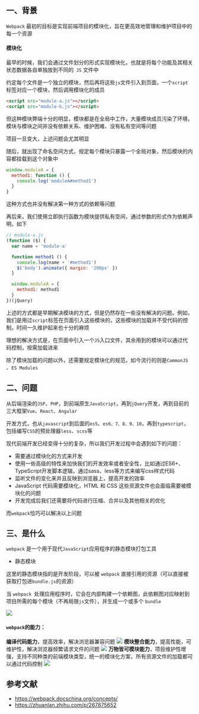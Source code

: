 

## 一、背景

`Webpack` 最初的目标是实现前端项目的模块化，旨在更高效地管理和维护项目中的每一个资源

#### 模块化

最早的时候，我们会通过文件划分的形式实现模块化，也就是将每个功能及其相关状态数据各自单独放到不同的` JS` 文件中

约定每个文件是一个独立的模块，然后再将这些`js`文件引入到页面，一个`script`标签对应一个模块，然后调用模块化的成员

```html
<script src="module-a.js"></script>
<script src="module-b.js"></script>
```

但这种模块弊端十分的明显，模块都是在全局中工作，大量模块成员污染了环境，模块与模块之间并没有依赖关系、维护困难、没有私有空间等问题

项目一旦变大，上述问题会尤其明显

随后，就出现了命名空间方式，规定每个模块只暴露一个全局对象，然后模块的内容都挂载到这个对象中

```javascript
window.moduleA = {
  method1: function () {
    console.log('moduleA#method1')
  }
}
```

这种方式也并没有解决第一种方式的依赖等问题

再后来，我们使用立即执行函数为模块提供私有空间，通过参数的形式作为依赖声明，如下

```javascript
// module-a.js
(function ($) {
  var name = 'module-a'

  function method1 () {
    console.log(name + '#method1')
    $('body').animate({ margin: '200px' })
  }

  window.moduleA = {
    method1: method1
  }
})(jQuery)
```

上述的方式都是早期解决模块的方式，但是仍然存在一些没有解决的问题。例如，我们是用过`script`标签在页面引入这些模块的，这些模块的加载并不受代码的控制，时间一久维护起来也十分的麻烦

理想的解决方式是，在页面中引入一个` JS `入口文件，其余用到的模块可以通过代码控制，按需加载进来

除了模块加载的问题以外，还需要规定模块化的规范，如今流行的则是`CommonJS `、`ES Modules`


## 二、问题

从后端渲染的`JSP`、`PHP`，到前端原生`JavaScript`，再到`jQuery`开发，再到目前的三大框架`Vue`、`React`、`Angular`

开发方式，也从`javascript`到后面的`es5`、`es6、7、8、9、10`，再到`typescript`，包括编写`CSS`的预处理器`less`、`scss`等

现代前端开发已经变得十分的复杂，所以我们开发过程中会遇到如下的问题：

- 需要通过模块化的方式来开发
- 使用一些高级的特性来加快我们的开发效率或者安全性，比如通过ES6+、TypeScript开发脚本逻辑，通过sass、less等方式来编写css样式代码
- 监听文件的变化来并且反映到浏览器上，提高开发的效率
- JavaScript 代码需要模块化，HTML 和 CSS 这些资源文件也会面临需要被模块化的问题
- 开发完成后我们还需要将代码进行压缩、合并以及其他相关的优化

而`webpack`恰巧可以解决以上问题


## 三、是什么

`webpack` 是一个用于现代` JavaScript `应用程序的静态模块打包工具

- 静态模块

这里的静态模块指的是开发阶段，可以被 `webpack` 直接引用的资源（可以直接被获取打包进`bundle.js`的资源）

当 `webpack `处理应用程序时，它会在内部构建一个依赖图，此依赖图对应映射到项目所需的每个模块（不再局限`js`文件），并生成一个或多个 `bundle`

 ![](https://static.vue-js.com/9ce194a0-a578-11eb-85f6-6fac77c0c9b3.png)

#### `webpack`的能力：

**编译代码能力**，提高效率，解决浏览器兼容问题
![](https://static.vue-js.com/c5c2d360-a592-11eb-ab90-d9ae814b240d.png)
**模块整合能力**，提高性能，可维护性，解决浏览器频繁请求文件的问题
![](https://static.vue-js.com/d306d260-a592-11eb-ab90-d9ae814b240d.png)
**万物皆可模块能力**，项目维护性增强，支持不同种类的前端模块类型，统一的模块化方案，所有资源文件的加载都可以通过代码控制
![](https://static.vue-js.com/e3c5a040-a592-11eb-ab90-d9ae814b240d.png)

## 参考文献
- https://webpack.docschina.org/concepts/
- https://zhuanlan.zhihu.com/p/267875652
